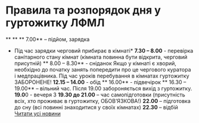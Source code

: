 
# Правила та розпорядок дня у гуртожитку ЛФМЛ
** **
** 7.00** – підйом, зарядка
* Під час зарядки черговий прибирає в кімнаті*
**7.30 – 8.00** - перевірка санітарного стану кімнат (кімната повинна бути відкрита, черговий присутній)
** 8.00 – 8.30** - сніданок
Якщо у кімнаті є хворий, необхідно до початку занять попередити про це чергового куратора і медпрацівника.
Під час уроків перебування в кімнатах гуртожитку ЗАБОРОНЕНЕ!
**12.15 – 14.00** - обід
** 16.00** - підвечірок
** 16.30 – 19.00** – вільний час.
Після 19.00 забороняється вихід з гуртожитку.
**19.0**0 - вечеря
З **19.30 до 21.00** – час самопідготовки (присутність всіх, хто проживає в гуртожитку, ОБОВ’ЯЗКОВА!)
**22.00** – підготовка до сну (всі повинні знаходитися у своїх кімнатах)
**22.30** – відбій
[Читати усі новини](/news)
       